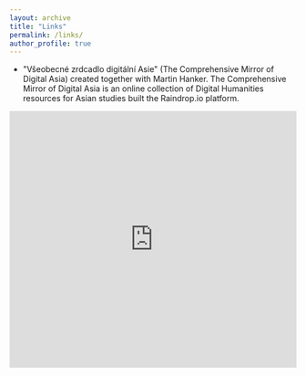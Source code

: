 ```yaml
---
layout: archive
title: "Links"
permalink: /links/
author_profile: true
---
```


* "Všeobecné zrdcadlo digitální Asie" (The Comprehensive Mirror of Digital Asia) created together with Martin Hanker. The Comprehensive Mirror of Digital Asia is an online collection of Digital Humanities resources for Asian studies built the Raindrop.io platform. 

<iframe style="border: 0; width: 100%; height: 450px;" allowfullscreen frameborder="0" src="https://raindrop.io/sifonkubik/vseobecne-zrcadlo-digitalni-asie-20921836/embed"></iframe>



